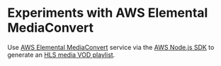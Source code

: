 # Experiments with AWS Elemental MediaConvert

Use [AWS Elemental MediaConvert](https://docs.aws.amazon.com/sdk-for-javascript/v2/developer-guide/emc-examples.html) service via the [AWS Node.js SDK](https://docs.aws.amazon.com/sdk-for-javascript/v2/developer-guide/getting-started-nodejs.html) to generate an [HLS media VOD playlist](https://developer.apple.com/streaming/).
